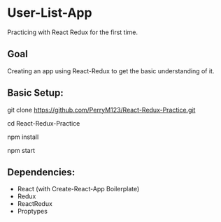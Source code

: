 # User-List-App
Practicing with React Redux for the first time.

## Goal

Creating an app using React-Redux to get the basic understanding of it.

## Basic Setup:

git clone https://github.com/PerryM123/React-Redux-Practice.git

cd React-Redux-Practice

npm install

npm start

## Dependencies:

* React (with Create-React-App Boilerplate)
* Redux
* ReactRedux
* Proptypes

